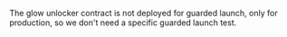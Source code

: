 The glow unlocker contract is not deployed for guarded launch, only for production, so we don't need a specific guarded launch test.